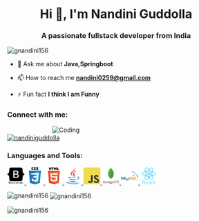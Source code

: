 <h1 align="center">Hi 👋, I'm Nandini Guddolla</h1>
<h3 align="center">A passionate fullstack developer from India</h3>

<p align="left"> <img src="https://komarev.com/ghpvc/?username=gnandini156&label=Profile%20views&color=0e75b6&style=flat" alt="gnandini156" /> </p>

- 💬 Ask me about **Java,Springboot**

- 📫 How to reach me **nandini0259@gmail.com**

- ⚡ Fun fact **I think I am Funny**

<h3 align="left">Connect with me:</h3>
<img align ="right" alt="Coding" width="400" src="https://miro.medium.com/v2/resize:fit:1360/0*7Q3yvSIv_t0ioJ-Z.gif">

<p align="left">
<a href="https://linkedin.com/in/nandiniguddolla" target="blank"><img align="center" src="https://raw.githubusercontent.com/rahuldkjain/github-profile-readme-generator/master/src/images/icons/Social/linked-in-alt.svg" alt="nandiniguddolla" height="30" width="40" /></a>
</p>

<h3 align="left">Languages and Tools:</h3>
<p align="left"> <a href="https://getbootstrap.com" target="_blank" rel="noreferrer"> <img src="https://raw.githubusercontent.com/devicons/devicon/master/icons/bootstrap/bootstrap-plain-wordmark.svg" alt="bootstrap" width="40" height="40"/> </a> <a href="https://www.w3schools.com/css/" target="_blank" rel="noreferrer"> <img src="https://raw.githubusercontent.com/devicons/devicon/master/icons/css3/css3-original-wordmark.svg" alt="css3" width="40" height="40"/> </a> <a href="https://www.w3.org/html/" target="_blank" rel="noreferrer"> <img src="https://raw.githubusercontent.com/devicons/devicon/master/icons/html5/html5-original-wordmark.svg" alt="html5" width="40" height="40"/> </a> <a href="https://www.java.com" target="_blank" rel="noreferrer"> <img src="https://raw.githubusercontent.com/devicons/devicon/master/icons/java/java-original.svg" alt="java" width="40" height="40"/> </a> <a href="https://developer.mozilla.org/en-US/docs/Web/JavaScript" target="_blank" rel="noreferrer"> <img src="https://raw.githubusercontent.com/devicons/devicon/master/icons/javascript/javascript-original.svg" alt="javascript" width="40" height="40"/> </a> <a href="https://www.mongodb.com/" target="_blank" rel="noreferrer"> <img src="https://raw.githubusercontent.com/devicons/devicon/master/icons/mongodb/mongodb-original-wordmark.svg" alt="mongodb" width="40" height="40"/> </a> <a href="https://www.mysql.com/" target="_blank" rel="noreferrer"> <img src="https://raw.githubusercontent.com/devicons/devicon/master/icons/mysql/mysql-original-wordmark.svg" alt="mysql" width="40" height="40"/> </a> <a href="https://reactjs.org/" target="_blank" rel="noreferrer"> <img src="https://raw.githubusercontent.com/devicons/devicon/master/icons/react/react-original-wordmark.svg" alt="react" width="40" height="40"/> </a> </p>

<p><img align="left" src="https://github-readme-stats.vercel.app/api/top-langs?username=gnandini156&show_icons=true&locale=en&layout=compact" alt="gnandini156" /></p>

<p>&nbsp;<img align="center" src="https://github-readme-stats.vercel.app/api?username=gnandini156&show_icons=true&locale=en" alt="gnandini156" /></p>

<p><img align="center" src="https://github-readme-streak-stats.herokuapp.com/?user=gnandini156&" alt="gnandini156" /></p>
